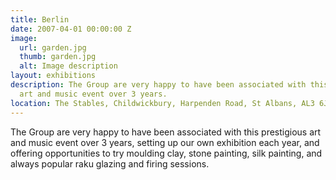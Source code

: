 ```yaml
---
title: Berlin
date: 2007-04-01 00:00:00 Z
image:
  url: garden.jpg
  thumb: garden.jpg
  alt: Image description
layout: exhibitions
description: The Group are very happy to have been associated with this prestigious
  art and music event over 3 years.
location: The Stables, Childwickbury, Harpenden Road, St Albans, AL3 6JX, UK
---
```


The Group are very happy to have been associated with this prestigious art and music event over 3 years, setting up our own exhibition each year, and offering opportunities to try moulding clay, stone painting, silk painting, and always popular raku glazing and firing sessions.
